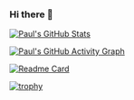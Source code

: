### Hi there 👋

<!--
**s1l0uk/s1l0uk** is a ✨ _special_ ✨ repository because its `README.md` (this file) appears on your GitHub profile.

Here are some ideas to get you started:

- 🔭 I’m currently working on ...
- 🌱 I’m currently learning ...
- 👯 I’m looking to collaborate on ...
- 🤔 I’m looking for help with ...
- 💬 Ask me about ...
- 📫 How to reach me: ...
- 😄 Pronouns: ...
- ⚡ Fun fact: ...
-->

<!--START_SECTION:activity-->
<!--END_SECTION:activity-->

<!--START_SECTION:gists-->
<!--END_SECTION:gists-->

[![Paul's GitHub Stats](https://github-readme-stats.vercel.app/api?username=your-github-username&show_icons=true&theme=radical)](https://github.com/anuraghazra/github-readme-stats)

[![Paul's GitHub Activity Graph](https://activity-graph.herokuapp.com/graph?username=your-github-username&theme=github)](https://github.com/ashutosh00710/github-readme-activity-graph)

[![Readme Card](https://github-readme-stats.vercel.app/api/pin/?username=your-github-username&repo=your-repo-name)](https://github.com/your-github-username/your-repo-name)

[![trophy](https://github-profile-trophy.vercel.app/?username=your-github-username)](https://github.com/ryo-ma/github-profile-trophy)
